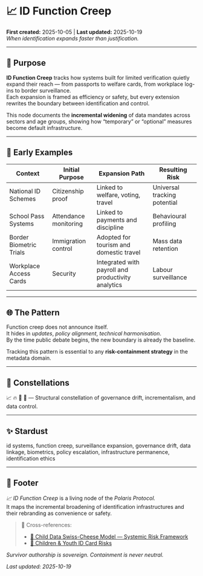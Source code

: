 # 📈 ID Function Creep  
**First created:** 2025-10-05 | **Last updated:** 2025-10-19  
*When identification expands faster than justification.*  

---

## 🧭 Purpose  

**ID Function Creep** tracks how systems built for limited verification quietly expand their reach — from passports to welfare cards, from workplace log-ins to border surveillance.  
Each expansion is framed as efficiency or safety, but every extension rewrites the boundary between identification and control.  

This node documents the **incremental widening** of data mandates across sectors and age groups, showing how “temporary” or “optional” measures become default infrastructure.  

---

## 🧩 Early Examples  

| Context | Initial Purpose | Expansion Path | Resulting Risk |  
|----------|-----------------|----------------|----------------|  
| National ID Schemes | Citizenship proof | Linked to welfare, voting, travel | Universal tracking potential |  
| School Pass Systems | Attendance monitoring | Linked to payments and discipline | Behavioural profiling |  
| Border Biometric Trials | Immigration control | Adopted for tourism and domestic travel | Mass data retention |  
| Workplace Access Cards | Security | Integrated with payroll and productivity analytics | Labour surveillance |  

---

## 🌐 The Pattern  

Function creep does not announce itself.  
It hides in *updates*, *policy alignment*, *technical harmonisation*.  
By the time public debate begins, the new boundary is already the baseline.  

Tracking this pattern is essential to any **risk-containment strategy** in the metadata domain.  

---

## 🌌 Constellations  

📈 🔥 🧿 🧮 — Structural constellation of governance drift, incrementalism, and data control.  

---

## ✨ Stardust  

id systems, function creep, surveillance expansion, governance drift, data linkage, biometrics, policy escalation, infrastructure permanence, identification ethics  

---

## 🏮 Footer  

*📈 ID Function Creep* is a living node of the *Polaris Protocol.*  
It maps the incremental broadening of identification infrastructures and their rebranding as convenience or safety.  

> 📡 Cross-references:
> 
> - [🧀 Child Data Swiss-Cheese Model — Systemic Risk Framework](../../../../Metadata_Sabotage_Network/🔥_Data_Risks/📿_Vulnerable_Data_Populations/🧀_child_data_swiss_cheese_model_systemic_risk_framework.md)  
> - [🐣 Children & Youth ID Card Risks](../../../../Metadata_Sabotage_Network/🔥_Data_Risks/📿_Vulnerable_Data_Populations/🐣_children_youth_id_card_risks.md)  

*Survivor authorship is sovereign. Containment is never neutral.*  

_Last updated: 2025-10-19_
